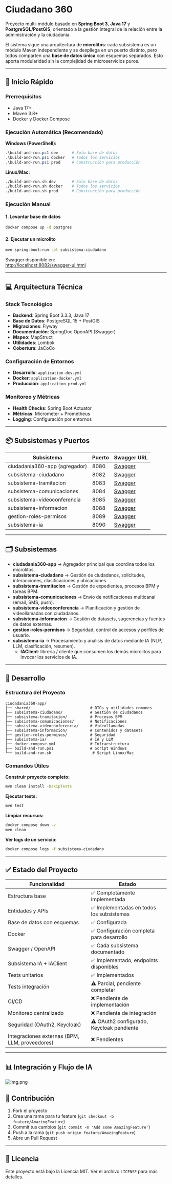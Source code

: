 # Ciudadano 360

Proyecto multi-módulo basado en **Spring Boot 3**, **Java 17** y **PostgreSQL/PostGIS**, orientado a la gestión integral de la relación entre la administración y la ciudadanía.

El sistema sigue una arquitectura de **microlitos**: cada subsistema es un módulo Maven independiente y se despliega en un puerto distinto, pero todos comparten una **base de datos única** con esquemas separados. Esto aporta modularidad sin la complejidad de microservicios puros.

---

## 🚀 Inicio Rápido

### Prerrequisitos
- Java 17+
- Maven 3.8+
- Docker y Docker Compose

### Ejecución Automática (Recomendado)

**Windows (PowerShell):**
```powershell
.\build-and-run.ps1 dev      # Solo base de datos
.\build-and-run.ps1 docker   # Todos los servicios
.\build-and-run.ps1 prod     # Construcción para producción
```

**Linux/Mac:**
```bash
./build-and-run.sh dev       # Solo base de datos
./build-and-run.sh docker    # Todos los servicios
./build-and-run.sh prod      # Construcción para producción
```

### Ejecución Manual

#### 1. Levantar base de datos
```bash
docker compose up -d postgres
```

#### 2. Ejecutar un microlito
```bash
mvn spring-boot:run -pl subsistema-ciudadano
```

Swagger disponible en:  
[http://localhost:8082/swagger-ui.html](http://localhost:8082/swagger-ui.html)

---

## 💻 Arquitectura Técnica

### Stack Tecnológico
- **Backend**: Spring Boot 3.3.3, Java 17
- **Base de Datos**: PostgreSQL 15 + PostGIS
- **Migraciones**: Flyway
- **Documentación**: SpringDoc OpenAPI (Swagger)
- **Mapeo**: MapStruct
- **Utilidades**: Lombok
- **Cobertura**: JaCoCo

### Configuración de Entornos
- **Desarrollo**: `application-dev.yml`
- **Docker**: `application-docker.yml`
- **Producción**: `application-prod.yml`

### Monitoreo y Métricas
- **Health Checks**: Spring Boot Actuator
- **Métricas**: Micrometer + Prometheus
- **Logging**: Configuración por entornos

---

## 📦 Subsistemas y Puertos

| Subsistema                     | Puerto | Swagger URL |
|--------------------------------|--------|-------------|
| ciudadania360-app (agregador) | 8080   | [Swagger](http://localhost:8080/swagger-ui.html) |
| subsistema-ciudadano           | 8082   | [Swagger](http://localhost:8082/swagger-ui.html) |
| subsistema-tramitacion         | 8083   | [Swagger](http://localhost:8083/swagger-ui.html) |
| subsistema-comunicaciones      | 8084   | [Swagger](http://localhost:8084/swagger-ui.html) |
| subsistema-videoconferencia    | 8085   | [Swagger](http://localhost:8085/swagger-ui.html) |
| subsistema-informacion         | 8088   | [Swagger](http://localhost:8088/swagger-ui.html) |
| gestion-roles-permisos         | 8089   | [Swagger](http://localhost:8089/swagger-ui.html) |
| subsistema-ia                  | 8090   | [Swagger](http://localhost:8090/swagger-ui.html) |

---

## 🗂️ Subsistemas

- **ciudadania360-app** → Agregador principal que coordina todos los microlitos.
- **subsistema-ciudadano** → Gestión de ciudadanos, solicitudes, interacciones, clasificaciones y ubicaciones.
- **subsistema-tramitacion** → Gestión de expedientes, procesos BPM y tareas BPM.
- **subsistema-comunicaciones** → Envío de notificaciones multicanal (email, SMS, push).
- **subsistema-videoconferencia** → Planificación y gestión de videollamadas con ciudadanos.
- **subsistema-informacion** → Gestión de datasets, sugerencias y fuentes de datos externas.
- **gestion-roles-permisos** → Seguridad, control de accesos y perfiles de usuario.
- **subsistema-ia** → Procesamiento y análisis de datos mediante IA (NLP, LLM, clasificación, resumen).
    - **IAClient**: librería / cliente que consumen los demás microlitos para invocar los servicios de IA.

---

## 🔧 Desarrollo

### Estructura del Proyecto
```
ciudadania360-app/
├── shared/                          # DTOs y utilidades comunes
├── subsistema-ciudadano/            # Gestión de ciudadanos
├── subsistema-tramitacion/          # Procesos BPM
├── subsistema-comunicaciones/       # Notificaciones
├── subsistema-videoconferencia/     # Videollamadas
├── subsistema-informacion/          # Contenidos y datasets
├── gestion-roles-permisos/          # Seguridad
├── subsistema-ia/                   # IA y LLM
├── docker-compose.yml               # Infraestructura
├── build-and-run.ps1                # Script Windows
└── build-and-run.sh                  # Script Linux/Mac
```

### Comandos Útiles

**Construir proyecto completo:**
```bash
mvn clean install -DskipTests
```

**Ejecutar tests:**
```bash
mvn test
```

**Limpiar recursos:**
```bash
docker compose down -v
mvn clean
```

**Ver logs de un servicio:**
```bash
docker compose logs -f subsistema-ciudadano
```

---

## ✅ Estado del Proyecto

| Funcionalidad                    | Estado |
|---------------------------------|--------|
| Estructura base                  | ✅ Completamente implementada |
| Entidades y APIs                 | ✅ Implementadas en todos los subsistemas |
| Base de datos con esquemas       | ✅ Configurada |
| Docker                            | ✅ Configuración completa para desarrollo |
| Swagger / OpenAPI                 | ✅ Cada subsistema documentado |
| Subsistema IA + IAClient          | ✅ Implementado, endpoints disponibles |
| Tests unitarios                   | ✅ Implementados |
| Tests integración                 | ⚠️ Parcial, pendiente completar |
| CI/CD                             | ❌ Pendiente de implementación |
| Monitoreo centralizado            | ❌ Pendiente de integración |
| Seguridad (OAuth2, Keycloak)      | ⚠️ OAuth2 configurado, Keycloak pendiente |
| Integraciones externas (BPM, LLM, proveedores) | ❌ Pendientes |

---

## 📊 Integración y Flujo de IA

![img.png](img.png)

## 🤝 Contribución

1. Fork el proyecto
2. Crea una rama para tu feature (`git checkout -b feature/AmazingFeature`)
3. Commit tus cambios (`git commit -m 'Add some AmazingFeature'`)
4. Push a la rama (`git push origin feature/AmazingFeature`)
5. Abre un Pull Request

---

## 📝 Licencia

Este proyecto está bajo la Licencia MIT. Ver el archivo `LICENSE` para más detalles.

